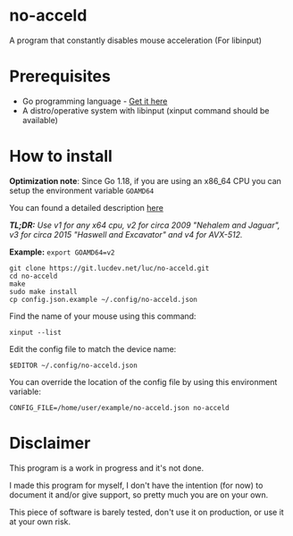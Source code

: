# no-acceld
A program that constantly disables mouse acceleration  (For libinput)

# Prerequisites
 - Go programming language - [Get it here](https://golang.org/doc/install)
 - A distro/operative system with libinput (xinput command should be available)

# How to install
**Optimization note**: Since Go 1.18, if you are using an x86_64 CPU you can setup the environment variable `GOAMD64`

You can found a detailed description [here](https://github.com/golang/go/wiki/MinimumRequirements#amd64)

***TL;DR:** Use v1 for any x64 cpu, v2 for circa 2009 "Nehalem and Jaguar", v3 for circa 2015 "Haswell and Excavator" and v4 for AVX-512.*

**Example:** `export GOAMD64=v2`

	git clone https://git.lucdev.net/luc/no-acceld.git
	cd no-acceld
	make
	sudo make install
	cp config.json.example ~/.config/no-acceld.json

Find the name of your mouse using this command:

    xinput --list

Edit the config file to match the device name:

    $EDITOR ~/.config/no-acceld.json

You can override the location of the config file by using this environment variable:

    CONFIG_FILE=/home/user/example/no-acceld.json no-acceld

# Disclaimer

This program is a work in progress and it's not done.

I made this program for myself, I don't have the intention (for now) to document it and/or give support, so pretty much you are on your own.

This piece of software is barely tested, don't use it on production, or use it at your own risk.